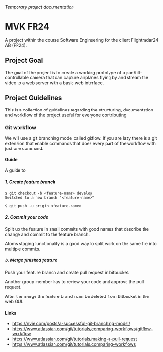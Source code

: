 *Temporary project documentation*

# MVK FR24 #
A project within the course Software Engineering for the client Flightradar24 AB (FR24).

## Project Goal ##
The goal of the project is to create a working prototype of a pan/tilt-controllable camera that can capture airplanes flying by and stream the video to a web server with a basic web interface.

## Project Guidelines ##
This is a collection of guidelines regarding the structuring, documentation and workflow of the project useful for everyone contributing.

### Git workflow ###
We will use a git branching model called gitflow.
If you are lazy there is a git extension that enable commands that does every part of the workflow with just one command.

#### Guide ####
A guide to

##### 1. Create feature branch #####
```
$ git checkout -b <feature-name> develop
Switched to a new branch "<feature-name>"

$ git push -u origin <feature-name>
```

##### 2. Commit your code #####
Split up the feature in small commits with good names that describe the change and commit to the feature branch.

Atoms staging functionality is a good way to split work on the same file into multiple commits.

##### 3. Merge finished feature #####
Push your feature branch and create pull request in bitbucket.

Another group member has to review your code and approve the pull request.

After the merge the feature branch can be deleted from Bitbucket in the web GUI.

#### Links ####
- https://nvie.com/posts/a-successful-git-branching-model/
- https://www.atlassian.com/git/tutorials/comparing-workflows/gitflow-workflow
- https://www.atlassian.com/git/tutorials/making-a-pull-request
- https://www.atlassian.com/git/tutorials/comparing-workflows

